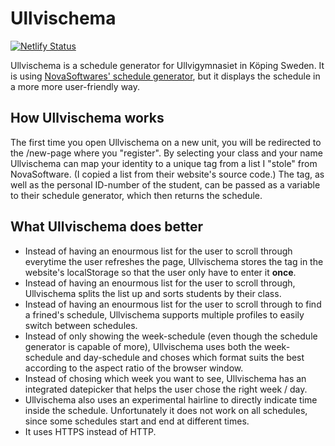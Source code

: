 # Ullvischema

[![Netlify Status](https://api.netlify.com/api/v1/badges/b3d67ed9-1115-40cb-908b-a131677a3d68/deploy-status)](https://app.netlify.com/sites/ullvischema/deploys)

Ullvischema is a schedule generator for Ullvigymnasiet in Köping Sweden. It is using [NovaSoftwares' schedule generator](http://www.novasoftware.se/WebViewer/(S(cgwqhhuyvs52nt45qud0zxun))/design1.aspx?schoolid=55860), but it displays the schedule in a more more user-friendly way.

## How Ullvischema works

The first time you open Ullvischema on a new unit, you will be redirected to the /new-page where you "register". By selecting your class and your name Ullvischema can map your identity to a unique tag from a list I "stole" from NovaSoftware. (I copied a list from their website's source code.) The tag, as well as the personal ID-number of the student, can be passed as a variable to their schedule generator, which then returns the schedule.

## What Ullvischema does better

* Instead of having an enourmous list for the user to scroll through everytime the user refreshes the page, Ullvischema stores the tag in the website's localStorage so that the user only have to enter it **once**.
* Instead of having an enourmous list for the user to scroll through, Ullvischema splits the list up and sorts students by their class.
* Instead of having an enourmous list for the user to scroll through to find a frined's schedule, Ullvischema supports multiple profiles to easily switch between schedules.
* Instead of only showing the week-schedule (even though the schedule generator is capable of more), Ullvischema uses both the week-schedule and day-schedule and choses which format suits the best according to the aspect ratio of the browser window.
* Instead of chosing which week you want to see, Ullvischema has an integrated datepicker that helps the user chose the right week / day.
* Ullvischema also uses an experimental hairline to directly indicate time inside the schedule. Unfortunately it does not work on all schedules, since some schedules start and end at different times.
* It uses HTTPS instead of HTTP.
